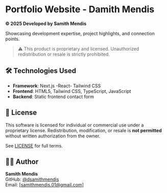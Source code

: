 # Portfolio Website - Damith Mendis

**© 2025 Developed by Samith Mendis**  

Showcasing development expertise, project highlights, and connection points.

> ⚠️ This product is proprietary and licensed. Unauthorized redistribution or resale is strictly prohibited.

## 🛠️ Technologies Used

- **Framework**: Next.js -React- Tailwind CSS
- **Frontend**: HTML5, Tailwind CSS, TypeScript, JavaScript
- **Backend**: Static frontend contact form

## 📜 License

This software is licensed for individual or commercial use under a proprietary license. Redistribution, modification, or resale is **not permitted** without written authorization from the owner.

See [LICENSE](LICENSE) for full terms.

## 👨‍💻 Author

**Samith Mendis**  
GitHub: [@dsamithmendis](https://github.com/dsamithmendis)  
Email: [samithmendis.01@gmail.com]
